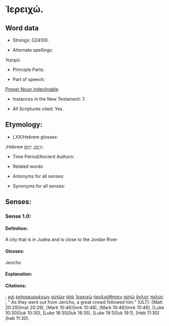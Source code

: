# Ἰερειχώ.

<!-- Status: S3=Needs2ndReview -->
<!-- Lexica used for edits: BDAG, LN, FFM, A-S  -->

## Word data

* Strongs: G24100.

* Alternate spellings:

Ἱεριχώ.

* Principle Parts: 

* Part of speech: 

[Proper Noun indeclinable](http://ugg.readthedocs.io/en/latest/proper_noun_indeclinable.html).

* Instances in the New Testament: 7.

* All Scriptures cited: Yes.

## Etymology: 

* LXX/Hebrew glosses: 

;Hebrew [יְרִיחוֹ](//en-uhal/H3405), [יְרֵחוֹ](//en-uhal/H3405).

* Time Period/Ancient Authors: 

* Related words: 

* Antonyms for all senses:

* Synonyms for all senses: 

## Senses:

### Sense  1.0: 

#### Definition: 

A city that is in Judea and is close to the Jordan River

#### Glosses: 

Jericho

#### Explanation: 

#### Citations: 

; [καὶ](../G25320/01.md) [ἐκπορευομένων](../G16070/01.md) [αὐτῶν](../G08460/01.md) [ἀπὸ](../G05750/01.md) [Ἰερειχὼ](../G24100/01.md) [ἠκολούθησεν](../G01900/01.md) [αὐτῷ](../G08460/01.md) [ὄχλος](../G37930/01.md) [πολύς](../G41830/01.md)
; " As they went out from Jericho, a great crowd followed him." (ULT): 
[Matt 20:29](mat 20:29), [Mark 10:46](mrk 10:46), [Mark 10:46](mrk 10:46), [Luke 10:30](luk 10:30), [Luke 18:35](luk 18:35), [Luke 19:1](luk 19:1), [Heb 11:30](heb 11:30).

